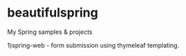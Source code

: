 # beautifulspring
My Spring samples &amp; projects

1)spring-web - form submission using thymeleaf templating.
